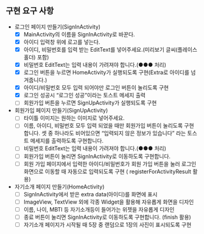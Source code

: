## 구현 요구 사항

- 로그인 페이지 만들기(SignInActivity)
    - [x] MainActivity의 이름을 SignInActivity로 바꾼다.
    - [x] 아이디 입력창 위에 로고를 넣는다.
    - [x] 아이디, 비밀번호를 입력 받는 EditText를 넣어주세요.(미리보기 글씨(플레이스 홀더) 포함)
    - [x] 비밀번호 EditText는 입력 내용이 가려져야 합니다.(●●● 처리)
    - [x] 로그인 버튼을 누르면 HomeActivity가 실행되도록 구현(Extra로 아이디를 넘겨줍니다.)
    - [x] 아이디/비밀번호 모두 입력 되어야만 로그인 버튼이 눌리도록 구현
    - [x] 로그인 성공시 “로그인 성공”이라는 토스트 메세지 출력
    - [ ] 회원가입 버튼을 누르면 SignUpActivity가 실행되도록 구현
- 회원가입 페이지 만들기(SignUpActivity)
    - [ ] 타이틀 이미지는 원하는 이미지로 넣어주세요.
    - [ ] 이름, 아이디, 비밀번호 모두 입력 되었을 때만 회원가입 버튼이 눌리도록 구현합니다.
      셋 중 하나라도 비어있으면 “입력되지 않은 정보가 있습니다” 라는
      토스트 메세지를 출력하도록 구현합니다.
    - [ ] 비밀번호 EditText는 입력 내용이 가려져야 합니다.(●●● 처리)
    - [ ] 회원가입 버튼이 눌리면 SignInActivity로 이동하도록 구현합니다.
    - [ ] 회원 가입 페이지에서 입력한 아이디/비밀번호가 회원 가입 버튼을 눌러 로그인 화면으로 이동할 때 자동으로 입력되도록 구현 (
      registerForActivityResult 활용)
- 자기소개 페이지 만들기(HomeActivity)
    - [ ] SignInActivity에서 받은 extra data(아이디)를 화면에 표시
    - [ ] ImageView, TextView 외에 각종 Widget을 활용해 자유롭게 화면을 디자인
    - [ ] 이름, 나이, MBTI 등 자기소개등이 들어가는 위젯을 자유롭게 디자인
    - [ ] 종료 버튼이 눌리면 SignInActivity로 이동하도록 구현합니다. (finish 활용)
    - [ ] 자기소개 페이지가 시작될 때 5장 중 랜덤으로 1장의 사진이 표시되도록 구현